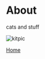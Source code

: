 <body>
		
<div class="container">
<div class="blurb">
<h1>About</h1>
cats and stuff

![kitpic](/images/Jack1.jpg)

	
<a href="../">Home</a>

